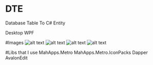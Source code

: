 # DTE
Database Table To C# Entity

Desktop WPF

#Images
![alt text](https://github.com/illesarnold/DTE/blob/master/Images/scs.png)
![alt text](https://github.com/illesarnold/DTE/blob/master/Images/scs2.png)
![alt text](https://github.com/illesarnold/DTE/blob/master/Images/scs3.png)
![alt text](https://github.com/illesarnold/DTE/blob/master/Images/scs4.png)

#Libs that I use
MahApps.Metro
MahApps.Metro.IconPacks
Dapper
AvalonEdit
